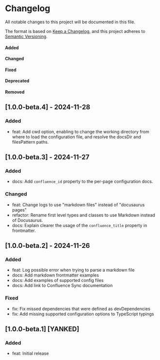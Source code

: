 # Changelog

All notable changes to this project will be documented in this file.

The format is based on [Keep a Changelog](https://keepachangelog.com/en/1.0.0/),
and this project adheres to [Semantic Versioning](https://semver.org/spec/v2.0.0.html).

#### Added
#### Changed
#### Fixed
#### Deprecated
#### Removed

## [1.0.0-beta.4] - 2024-11-28

### Added

* feat: Add cwd option, enabling to change the working directory from where to load the configuration file, and resolve the docsDir and filesPattern paths.


## [1.0.0-beta.3] - 2024-11-27

### Added

* docs: Add `confluence_id` property to the per-page configuration docs.

### Changed

* feat: Change logs to use "markdown files" instead of "docusaurus pages"
* refactor: Rename first level types and classes to use Markdown instead of Docusaurus.
* docs: Explain clearer the usage of the `confluence_title` property in frontmatter.


## [1.0.0-beta.2] - 2024-11-26

### Added

* feat: Log possible error when trying to parse a markdown file
* docs: Add markdown frontmatter examples
* docs: Add examples of supported config files
* docs: Add link to Confluence Sync documentation

### Fixed

* fix: Fix missed dependencies that were defined as devDependencies
* fix: Add missing supported configuration options to TypeScript typings

## [1.0.0-beta.1] [YANKED]

### Added

* feat: Initial release
